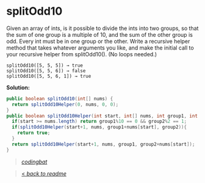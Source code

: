 # splitOdd10

Given an array of ints, is it possible to divide the ints into two groups, so that the sum of one group is a multiple of 10, and the sum of the other group is odd. Every int must be in one group or the other. Write a recursive helper method that takes whatever arguments you like, and make the initial call to your recursive helper from splitOdd10(). (No loops needed.)

```
splitOdd10([5, 5, 5]) → true
splitOdd10([5, 5, 6]) → false
splitOdd10([5, 5, 6, 1]) → true
```

**Solution:**

```java
public boolean splitOdd10(int[] nums) {
  return splitOdd10Helper(0, nums, 0, 0);
}
public boolean splitOdd10Helper(int start, int[] nums, int group1, int group2){
  if(start >= nums.length) return group1%10 == 0 && group2%2 == 1;
  if(splitOdd10Helper(start+1, nums, group1+nums[start], group2)){
    return true;
  }
  return splitOdd10Helper(start+1, nums, group1, group2+nums[start]);
}
```

> _[codingbat](https://codingbat.com/prob/p171660)_

> [< _back to readme_](/README.md)